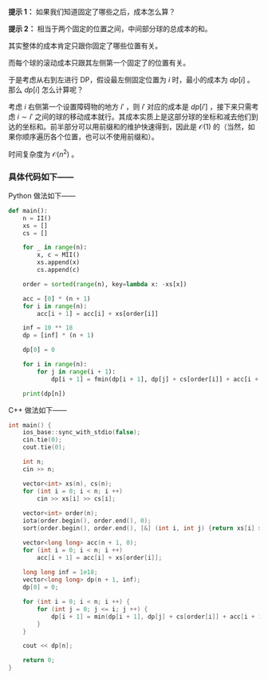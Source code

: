 **提示 1：** 如果我们知道固定了哪些之后，成本怎么算？

**提示 2：** 相当于两个固定的位置之间，中间部分球的总成本的和。

其实整体的成本肯定只跟你固定了哪些位置有关。

而每个球的滚动成本只跟其左侧第一个固定了的位置有关。

于是考虑从右到左进行 DP，假设最左侧固定位置为 $i$ 时，最小的成本为 $dp[i]$ 。那么 $dp[i]$ 怎么计算呢？

考虑 $i$ 右侧第一个设置障碍物的地方 $i'$ ，则 $i'$ 对应的成本是 $dp[i']$ ，接下来只需考虑 $i\sim i'$ 之间的球的移动成本就行。其成本实质上是这部分球的坐标和减去他们到达的坐标和。前半部分可以用前缀和的维护快速得到，因此是 $\mathcal{O}(1)$ 的（当然，如果你顺序遍历各个位置，也可以不使用前缀和）。

时间复杂度为 $\mathcal{O}(n^2)$ 。

### 具体代码如下——

Python 做法如下——

```Python []
def main():
    n = II()
    xs = []
    cs = []

    for _ in range(n):
        x, c = MII()
        xs.append(x)
        cs.append(c)

    order = sorted(range(n), key=lambda x: -xs[x])

    acc = [0] * (n + 1)
    for i in range(n):
        acc[i + 1] = acc[i] + xs[order[i]]

    inf = 10 ** 18
    dp = [inf] * (n + 1)

    dp[0] = 0

    for i in range(n):
        for j in range(i + 1):
            dp[i + 1] = fmin(dp[i + 1], dp[j] + cs[order[i]] + acc[i + 1] - acc[j] - xs[order[i]] * (i + 1 - j))

    print(dp[n])
```

C++ 做法如下——

```cpp []
int main() {
    ios_base::sync_with_stdio(false);
    cin.tie(0);
    cout.tie(0);

    int n;
    cin >> n;

    vector<int> xs(n), cs(n);
    for (int i = 0; i < n; i ++)
        cin >> xs[i] >> cs[i];
    
    vector<int> order(n);
    iota(order.begin(), order.end(), 0);
    sort(order.begin(), order.end(), [&] (int i, int j) {return xs[i] > xs[j];});

    vector<long long> acc(n + 1, 0);
    for (int i = 0; i < n; i ++)
        acc[i + 1] = acc[i] + xs[order[i]];
    
    long long inf = 1e18;
    vector<long long> dp(n + 1, inf);
    dp[0] = 0;

    for (int i = 0; i < n; i ++) {
        for (int j = 0; j <= i; j ++) {
            dp[i + 1] = min(dp[i + 1], dp[j] + cs[order[i]] + acc[i + 1] - acc[j] - 1ll * xs[order[i]] * (i + 1 - j));
        }
    }

    cout << dp[n];

    return 0;
}
```
